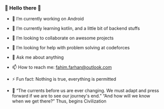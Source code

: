 ### 👋 Hello there :rocket:

- 🔭 I’m currently working on Android
- 🌱 I’m currently learning kotlin, and a little bit of backend stuffs
- 👯 I’m looking to collaborate on awesome projects
- 🤔 I’m looking for help with problem solving at codeforces
- 💬 Ask me about anything
- 📫 How to reach me: fahim.farhan@outlook.com
- ⚡ Fun fact: Nothing is true, everything is permitted

- :rocket: “The currents before us are ever changing. We must adapt and press forward if we are to see our journey's end.” “And how will we know when we get there?” Thus, begins Civilization 
<!-- 
[![fahimfarhan's github stats](https://github-readme-stats.vercel.app/api?username=fahimfarhan&show_icons=true&&line_height=40)](https://github.com/anuraghazra/github-readme-stats)
[![Top Langs](https:// github-readme-stats.vercel.app/api/top-langs/?username=fahimfarhan&show_icons=true)](https://github.com/anuraghazra/github-readme-stats) 
-->

<!--
**fahimfarhan/fahimfarhan** is a ✨ _special_ ✨ repository because its `README.md` (this file) appears on your GitHub profile.

Here are some ideas to get you started:

- 🔭 I’m currently working on ...
- 🌱 I’m currently learning ...
- 👯 I’m looking to collaborate on ...
- 🤔 I’m looking for help with ...
- 💬 Ask me about ...
- 📫 How to reach me: ...
- 😄 Pronouns: ...
- ⚡ Fun fact: ...
-->
